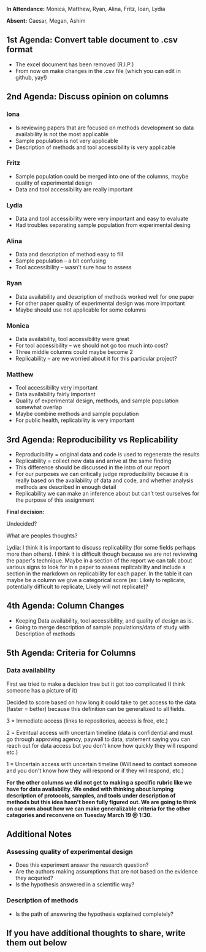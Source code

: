 **In Attendance:** Monica, Matthew, Ryan, Alina, Fritz, Ioan, Lydia

**Absent:** Caesar, Megan, Ashim

## 1st Agenda: Convert table document to .csv format
- The excel document has been removed (R.I.P.)
- From now on make changes in the .csv file (which you can edit in github, yay!)

## 2nd Agenda: Discuss opinion on columns
### Iona
- Is reviewing papers that are focused on methods development so data availability is not the most applicable
- Sample population is not very applicable
- Description of methods and tool accessibility is very applicable

### Fritz
-	Sample population could be merged into one of the columns, maybe quality of experimental design
-	Data and tool accessibility are really important

### Lydia
- Data and tool accessibility were very important and easy to evaluate
- Had troubles separating sample population from experimental desing

### Alina
-	Data and description of method easy to fill
-	Sample population – a bit confusing
-	Tool accessibility – wasn’t sure how to assess 

### Ryan
-	Data availability and description of methods worked well for one paper
-	For other paper quality of experimental design was more important
-	Maybe should use not applicable for some columns

### Monica
-	Data availability, tool accessibility were great
-	For tool accessibility – we should not go too much into cost?
-	Three middle columns could maybe become 2
-	Replicability – are we worried about it for this particular project?

### Matthew
-	Tool accessibility very important
-	Data availability fairly important
-	Quality of experimental design, methods, and sample population somewhat overlap
-	Maybe combine methods and sample population
-	For public health, replicability is very important

## 3rd Agenda: Reproducibility vs Replicability
-	Reproducibility = original data and code is used to regenerate the results
-	Replicability = collect new data and arrive at the same finding 
-	This difference should be discussed in the intro of our report
-	For our purposes we can critically judge reproducibility because it is really based on the availability of data and code, and whether analysis methods are described in enough detail
-	Replicability we can make an inference about but can’t test ourselves for the purpose of this assignment

**Final decision:**

Undecided?

What are peoples thoughts?

Lydia: I think it is important to discuss replicability (for some fields perhaps more than others). I think it is difficult though because we are not reviewing the paper's technique. Maybe in a section of the report we can talk about various signs to look for in a paper to assess replicability and include a section in the markdown on replicability for each paper. In the table it can maybe be a column we give a categorical score (ex: Likely to replicate, potentially difficult to replicate, Likely will not replicate)?

## 4th Agenda: Column Changes 
- Keeping Data availability, tool accessibility, and quality of design as is.
- Going to merge description of sample populations/data of study with Description of methods

## 5th Agenda: Criteria for Columns
### Data availability
First we tried to make a decision tree but it got too complicated (I think someone has a picture of it)

Decided to score based on how long it could take to get access to the data (faster = better) because this definition can be generalized to all fields.

3 = Immediate access (links to repositories, access is free, etc.)

2 = Eventual access with uncertain timeline (data is confidential and must go through approving agency, paywall to data, statement saying you can reach out for data access but you don't know how quickly they will respond etc.)

1 = Uncertain access with uncertain timeline (Will need to contact someone and you don't know how they will respond or if they will respond, etc.)

**For the other columns we did not get to making a specific rubric like we have for data availability. We ended with thinking about lumping description of protocols, samples, and tools under description of methods but this idea hasn't been fully figured out. We are going to think on our own about how we can make generalizable criteria for the other categories and reconvene on Tuesday March 19 @ 1:30.**

## Additional Notes
### Assessing quality of experimental design
 - Does this experiment answer the research question?
 - Are the authors making assumptions that are not based on the evidence they acquried?
 - Is the hypothesis answered in a scientific way?

### Description of methods
- Is the path of answering the hypothesis explained completely?

## If you have additional thoughts to share, write them out below

